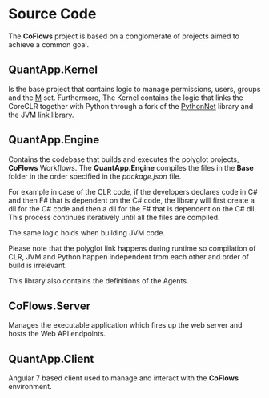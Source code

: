 Source Code
===

The **CoFlows** project is based on a conglomerate of projects aimed to achieve a common goal.

## QuantApp.Kernel
Is the base project that contains logic to manage permissions, users, groups and the [M](M.md "M") set. Furthermore, The Kernel contains the logic that links the CoreCLR together with Python through a fork of the [PythonNet](https://github.com/pythonnet/pythonnet "PythonNet") library and the JVM link library.

## QuantApp.Engine
Contains the codebase that builds and executes the polyglot projects, **CoFlows** Workflows. The **QuantApp.Engine** compiles the files in the **Base** folder in the order specified in the _package.json_ file. 

For example in case of the CLR code, if the developers declares code in C# and then F# that is dependent on the C# code, the library will first create a dll for the C# code and then a dll for the F# that is dependent on the C# dll. This process continues iteratively until all the files are compiled.

The same logic holds when building JVM code. 

Please note that the polyglot link happens during runtime so compilation of CLR, JVM and Python happen independent from each other and order of build is irrelevant.

This library also contains the definitions of the Agents.

## CoFlows.Server
Manages the executable application which fires up the web server and hosts the Web API endpoints.

## QuantApp.Client
Angular 7 based client used to manage and interact with the **CoFlows** environment.